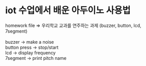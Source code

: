 <h1>iot 수업에서 배운 아두이노 사용법</h1>

homework file => 우리학교 교과를 연주하는 과제 (buzzer, button, lcd, 7segment)
<br>
<br> buzzer -> make a noise
<br> button press -> stop/start
<br> lcd -> display frequency
<br> 7segment -> print pitch name
